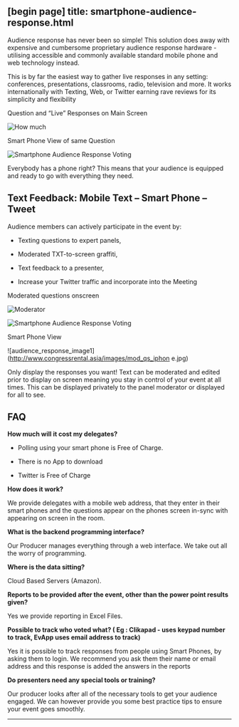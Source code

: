 [begin page]
 title: smartphone-audience-response.html
----------------------------------------------------------

Audience response has never been so simple! This solution does away with expensive and cumbersome proprietary audience response hardware - utilising accessible and commonly available standard mobile phone and web technology instead.

This is by far the easiest way to gather live responses in any setting: conferences, presentations, classrooms, radio, television and more. It works internationally with Texting, Web, or Twitter earning rave reviews for its simplicity and flexibility

Question and &ldquo;Live&rdquo; Responses on Main Screen

![How much](http://www.congressrental.asia/images/howmuch.png)

Smart Phone View of same Question

![Smartphone Audience Response Voting](http://www.congressrental.asia/images/howmuch_iphone.jpg)

Everybody has a phone right? This means that your audience is equipped and ready to go with everything they need.

## Text Feedback: Mobile Text – Smart Phone – Tweet

Audience members can actively participate in the event by:

 -  Texting questions to expert panels,

 -  Moderated TXT-to-screen graffiti,

 -  Text feedback to a presenter,

 -  Increase your Twitter traffic and incorporate into the Meeting

Moderated questions onscreen

![Moderator](http://www.congressrental.asia/images/mod_qs.png)

![Smartphone Audience Response Voting](http://www.congressrental.asia/images/arrow.png)

Smart Phone View

![audience_response_image1](http://www.congressrental.asia/images/mod_qs_iphon e.jpg)

Only display the responses you want! Text can be moderated and edited prior to display on screen meaning you stay in control of your event at all times. This can be displayed privately to the panel moderator or displayed for all to see.

## FAQ

**How much will it cost my delegates?**

 -  Polling using your smart phone is Free of Charge.

 -  There is no App to download

 -  Twitter is Free of Charge

**How does it work?**

We provide delegates with a mobile web address, that they enter in their smart phones and the questions appear on the phones screen in-sync with appearing on screen in the room.

**What is the backend programming interface?**

Our Producer manages everything through a web interface. We take out all the worry of programming.

**Where is the data sitting?**

Cloud Based Servers (Amazon).

**Reports to be provided after the event, other than the power point results given?**

Yes we provide reporting in Excel Files.

**Possible to track who voted what? ( Eg : Clikapad - uses keypad number to track, EvApp uses email address to track)**

Yes it is possible to track responses from people using Smart Phones, by asking them to login. We recommend you ask them their name or email address and this response is added the answers in the reports

**Do presenters need any special tools or training?**

Our producer looks after all of the necessary tools to get your audience engaged. We can however provide you some best practice tips to ensure your event goes smoothly.




----------------------------------------------------------
